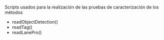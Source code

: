 Scripts usados para la realización de las pruebas de caracterización de los métodos

- readObjectDetection()
- readTag()
- readLanePro()
